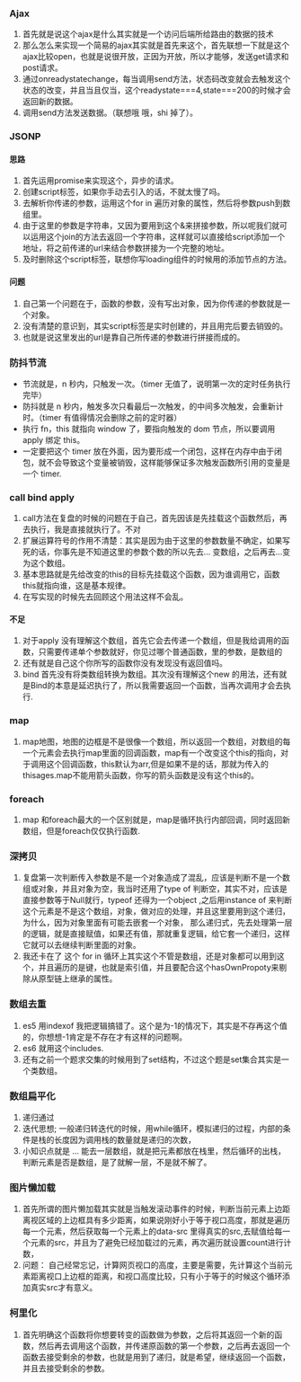 ### Ajax
1. 首先就是说这个ajax是什么其实就是一个访问后端所给路由的数据的技术
2. 那么怎么来实现一个简易的ajax其实就是首先来这个，首先联想一下就是这个ajax比较open，也就是说很开放，正因为开放，所以才能够，发送get请求和post请求。
3. 通过onreadystatechange，每当调用send方法，状态码改变就会去触发这个状态的改变，并且当且仅当，这个readystate===4,state===200的时候才会返回新的数据。
4. 调用send方法发送数据。（联想哦 哦，shi 掉了）。


### JSONP
#### 思路
1. 首先运用promise来实现这个，异步的请求。
2. 创建script标签，如果你手动去引入的话，不就太慢了吗。
3. 去解析你传递的参数，运用这个for in 遍历对象的属性，然后将参数push到数组里。
4. 由于这里的参数是字符串，又因为要用到这个&来拼接参数，所以呢我们就可以运用这个join的方法去返回一个字符串，这样就可以直接给script添加一个地址，将之前传递的url来结合参数拼接为一个完整的地址。
5. 及时删除这个script标签，联想你写loading组件的时候用的添加节点的方法。
#### 问题
1. 自己第一个问题在于，函数的参数，没有写出对象，因为你传递的参数就是一个对象。
2. 没有清楚的意识到，其实script标签是实时创建的，并且用完后要去销毁的。
3. 也就是说这里发出的url是靠自己所传递的参数进行拼接而成的。


### 防抖节流
* 节流就是，n 秒内，只触发一次。（timer 无值了，说明第一次的定时任务执行完毕）
* 防抖就是 n 秒内，触发多次只看最后一次触发，的中间多次触发，会重新计时。（timer 有值得情况会删除之前的定时器）
* 执行 fn，this 就指向 window 了，要指向触发的 dom 节点，所以要调用 apply 绑定 this。
* 一定要把这个 timer 放在外面，因为要形成一个闭包，这样在内存中由于闭包，就不会导致这个变量被销毁，这样能够保证多次触发函数所引用的变量是一个 timer.


### call bind apply
1. call方法在复盘的时候的问题在于自己，首先因该是先挂载这个函数然后，再去执行，我是直接就执行了。不对
2. 扩展运算符号的作用不清楚：其实是因为由于这里的参数数量不确定，如果写死的话，你事先是不知道这里的参数个数的所以先去... 变数组，之后再去...变为这个数组。
3. 基本思路就是先给改变的this的目标先挂载这个函数，因为谁调用它，函数this就指向谁，这是基本规律。
4. 在写实现的时候先去回顾这个用法这样不会乱。
#### 不足
1. 对于apply 没有理解这个数组，首先它会去传递一个数组，但是我给调用的函数，只需要传递单个参数就好，你见过哪个普通函数，里的参数，是数组的
2. 还有就是自己这个你所写的函数你没有发现没有返回值吗。
3. bind 首先没有将类数组转换为数组。其次没有理解这个new 的用法，还有就是Bind的本意是延迟执行了，所以我需要返回一个函数，当再次调用才会去执行.



### map
1. map地图，地图的边框是不是很像一个数组，所以返回一个数组，对数组的每一个元素会去执行map里面的回调函数，map有一个改变这个this的指向，对于调用这个回调函数，this默认为arr,但是如果不是的话，那就为传入的thisages.map不能用箭头函数，你写的箭头函数是没有这个this的。

### foreach
1. map 和foreach最大的一个区别就是，map是循环执行内部回调，同时返回新数组，但是foreach仅仅执行函数.

### 深拷贝
1. 复盘第一次判断传入参数是不是一个对象造成了混乱，应该是判断不是一个数组或对象，并且对象为空，我当时还用了type of 判断空，其实不对，应该是直接参数等于Null就行，typeof 还得为一个object ,之后用instance of 来判断这个元素是不是这个数组，对象，做对应的处理，并且这里要用到这个递归，为什么，因为对象里面有可能去嵌套一个对象， 那么递归式，先去处理第一层的逻辑，就是直接赋值，如果还有值，那就重复逻辑，给它套一个递归，这样它就可以去继续判断里面的对象。
2. 我还卡在了 这个 for in 循环上其实这个不管是数组，还是对象都可以用到这个，并且遍历的是键，也就是索引值，并且要配合这个hasOwnPropoty来剔除从原型链上继承的属性。


### 数组去重
1. es5 用indexof  我把逻辑搞错了。这个是为-1的情况下，其实是不存再这个值的，你想想-1肯定是不存在才有这样的问题啊。
2. es6 就用这个includes.
3. 还有之前一个题求交集的时候用到了set结构，不过这个题是set集合其实是一个类数组。

### 数组扁平化
1. 递归通过
2. 迭代思想; 一般递归转迭代的时候，用while循环，模拟递归的过程，内部的条件是栈的长度因为调用栈的数量就是递归的次数，
3. 小知识点就是 ... 能去一层数组，就是把元素都放在栈里，然后循环的出栈，判断元素是否是数组，是了就解一层，不是就不解了。


### 图片懒加载
1. 首先所谓的图片懒加载其实就是当触发滚动事件的时候，判断当前元素上边距离视区域的上边框具有多少距离，如果说刚好小于等于视口高度，那就是遍历每一个元素，然后获取每一个元素上的data-src 里得真实的src,去赋值给每一个元素的src，并且为了避免已经加载过的元素，再次遍历就设置count进行计数，
2. 问题： 自己经常忘记，计算网页视口的高度，主要是需要，先计算这个当前元素距离视口上边框的距离，和视口高度比较，只有小于等于的时候这个循环添加真实src才有意义。



### 柯里化
1. 首先明确这个函数将你想要转变的函数做为参数，之后将其返回一个新的函数，然后再去调用这个函数，并传递原函数的第一个参数，之后再去返回一个函数去接受剩余的参数，也就是用到了递归，就是希望，继续返回一个函数，并且去接受剩余的参数。
